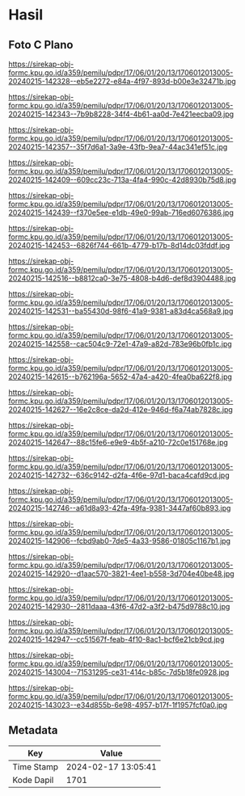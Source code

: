 # Hasil

## Foto C Plano

https://sirekap-obj-formc.kpu.go.id/a359/pemilu/pdpr/17/06/01/20/13/1706012013005-20240215-142328--eb5e2272-e84a-4f97-893d-b00e3e32471b.jpg

https://sirekap-obj-formc.kpu.go.id/a359/pemilu/pdpr/17/06/01/20/13/1706012013005-20240215-142343--7b9b8228-34f4-4b61-aa0d-7e421eecba09.jpg

https://sirekap-obj-formc.kpu.go.id/a359/pemilu/pdpr/17/06/01/20/13/1706012013005-20240215-142357--35f7d6a1-3a9e-43fb-9ea7-44ac341ef51c.jpg

https://sirekap-obj-formc.kpu.go.id/a359/pemilu/pdpr/17/06/01/20/13/1706012013005-20240215-142409--609cc23c-713a-4fa4-990c-42d8930b75d8.jpg

https://sirekap-obj-formc.kpu.go.id/a359/pemilu/pdpr/17/06/01/20/13/1706012013005-20240215-142439--f370e5ee-e1db-49e0-99ab-716ed6076386.jpg

https://sirekap-obj-formc.kpu.go.id/a359/pemilu/pdpr/17/06/01/20/13/1706012013005-20240215-142453--6826f744-661b-4779-b17b-8d14dc03fddf.jpg

https://sirekap-obj-formc.kpu.go.id/a359/pemilu/pdpr/17/06/01/20/13/1706012013005-20240215-142516--b8812ca0-3e75-4808-b4d6-def8d3904488.jpg

https://sirekap-obj-formc.kpu.go.id/a359/pemilu/pdpr/17/06/01/20/13/1706012013005-20240215-142531--ba55430d-98f6-41a9-9381-a83d4ca568a9.jpg

https://sirekap-obj-formc.kpu.go.id/a359/pemilu/pdpr/17/06/01/20/13/1706012013005-20240215-142558--cac504c9-72e1-47a9-a82d-783e96b0fb1c.jpg

https://sirekap-obj-formc.kpu.go.id/a359/pemilu/pdpr/17/06/01/20/13/1706012013005-20240215-142615--b762196a-5652-47a4-a420-4fea0ba622f8.jpg

https://sirekap-obj-formc.kpu.go.id/a359/pemilu/pdpr/17/06/01/20/13/1706012013005-20240215-142627--16e2c8ce-da2d-412e-946d-f6a74ab7828c.jpg

https://sirekap-obj-formc.kpu.go.id/a359/pemilu/pdpr/17/06/01/20/13/1706012013005-20240215-142647--88c15fe6-e9e9-4b5f-a210-72c0e151768e.jpg

https://sirekap-obj-formc.kpu.go.id/a359/pemilu/pdpr/17/06/01/20/13/1706012013005-20240215-142732--636c9142-d2fa-4f6e-97d1-baca4cafd9cd.jpg

https://sirekap-obj-formc.kpu.go.id/a359/pemilu/pdpr/17/06/01/20/13/1706012013005-20240215-142746--a61d8a93-42fa-49fa-9381-3447af60b893.jpg

https://sirekap-obj-formc.kpu.go.id/a359/pemilu/pdpr/17/06/01/20/13/1706012013005-20240215-142906--fcbd9ab0-7de5-4a33-9586-01805c1167b1.jpg

https://sirekap-obj-formc.kpu.go.id/a359/pemilu/pdpr/17/06/01/20/13/1706012013005-20240215-142920--d1aac570-3821-4ee1-b558-3d704e40be48.jpg

https://sirekap-obj-formc.kpu.go.id/a359/pemilu/pdpr/17/06/01/20/13/1706012013005-20240215-142930--2811daaa-43f6-47d2-a3f2-b475d9788c10.jpg

https://sirekap-obj-formc.kpu.go.id/a359/pemilu/pdpr/17/06/01/20/13/1706012013005-20240215-142947--cc51567f-feab-4f10-8ac1-bcf6e21cb9cd.jpg

https://sirekap-obj-formc.kpu.go.id/a359/pemilu/pdpr/17/06/01/20/13/1706012013005-20240215-143004--71531295-ce31-414c-b85c-7d5b18fe0928.jpg

https://sirekap-obj-formc.kpu.go.id/a359/pemilu/pdpr/17/06/01/20/13/1706012013005-20240215-143023--e34d855b-6e98-4957-b17f-1f1957fcf0a0.jpg


## Metadata

| Key        | Value               |
| ---------- | ------------------- |
| Time Stamp | 2024-02-17 13:05:41 |
| Kode Dapil | 1701                |



